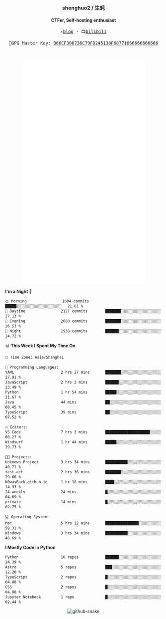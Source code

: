 <h3 align="center"> shenghuo2 / 生蚝 </h3>
<h4 align="center" >CTFer, Self-hosting enthusiast</h3>


<p align="center">
  <samp>
    ✍️<a href="https://blog.shenghuo2.top/">blog</a> -
    📺<a href="https://space.bilibili.com/85894935">bilibili</a>
  </samp>
</p>
<p align="center">
  <samp>
     🔐GPG Master Key: <a align="center" href="https://github.com/shenghuo2.gpg">B66CF308736C79FD245138F68771666666666666</a>
  </samp>
</p>
<br>
<p align="center">
  <a href="https://github.com/shenghuo2">
    <img width="400" align="top" src="https://github.com/shenghuo2/shenghuo2/blob/main/metrics.left.svg" />
  </a>
  <a href="https://github.com/shenghuo2">
    <img width="400" align="top" src="https://github.com/shenghuo2/shenghuo2/blob/main/metrics.right.svg" />
  </a>
</p>


<!--START_SECTION:waka-->
**I'm a Night 🦉** 

```text
🌞 Morning                1694 commits        █████░░░░░░░░░░░░░░░░░░░░   21.61 % 
🌆 Daytime                2127 commits        ███████░░░░░░░░░░░░░░░░░░   27.13 % 
🌃 Evening                2080 commits        ███████░░░░░░░░░░░░░░░░░░   26.53 % 
🌙 Night                  1938 commits        ██████░░░░░░░░░░░░░░░░░░░   24.72 % 
```


📊 **This Week I Spent My Time On** 

```text
🕑︎ Time Zone: Asia/Shanghai

💬 Programming Languages: 
YAML                     2 hrs 27 mins       ███████░░░░░░░░░░░░░░░░░░   27.91 % 
JavaScript               2 hrs 3 mins        ██████░░░░░░░░░░░░░░░░░░░   23.49 % 
Python                   1 hr 54 mins        █████░░░░░░░░░░░░░░░░░░░░   21.67 % 
Java                     44 mins             ██░░░░░░░░░░░░░░░░░░░░░░░   08.45 % 
TypeScript               39 mins             ██░░░░░░░░░░░░░░░░░░░░░░░   07.52 % 

🔥 Editors: 
VS Code                  7 hrs 3 mins        ████████████████████░░░░░   80.27 % 
Windsurf                 1 hr 44 mins        █████░░░░░░░░░░░░░░░░░░░░   19.73 % 

🐱‍💻 Projects: 
Unknown Project          3 hrs 34 mins       ██████████░░░░░░░░░░░░░░░   40.71 % 
test-act                 2 hrs 36 mins       ███████░░░░░░░░░░░░░░░░░░   29.66 % 
N0wayBack.github.io      1 hr 18 mins        ████░░░░░░░░░░░░░░░░░░░░░   14.93 % 
24-weekly                24 mins             █░░░░░░░░░░░░░░░░░░░░░░░░   04.69 % 
private                  14 mins             █░░░░░░░░░░░░░░░░░░░░░░░░   02.75 % 

💻 Operating System: 
Mac                      5 hrs 12 mins       ███████████████░░░░░░░░░░   59.31 % 
Windows                  3 hrs 34 mins       ██████████░░░░░░░░░░░░░░░   40.69 % 
```

**I Mostly Code in Python** 

```text
Python                   10 repos            ██████░░░░░░░░░░░░░░░░░░░   24.39 % 
Astro                    5 repos             ███░░░░░░░░░░░░░░░░░░░░░░   12.20 % 
TypeScript               2 repos             █░░░░░░░░░░░░░░░░░░░░░░░░   04.88 % 
CSS                      2 repos             █░░░░░░░░░░░░░░░░░░░░░░░░   04.88 % 
Jupyter Notebook         1 repo              █░░░░░░░░░░░░░░░░░░░░░░░░   02.44 % 
```




<!--END_SECTION:waka-->


<div align="center">
  <picture>
    <source media="(prefers-color-scheme: dark)" srcset="https://gist.githubusercontent.com/shenghuo2/bfce20b14ab0484cef03bae6e60e0b3a/raw/github-snake-dark.svg" />
    <source media="(prefers-color-scheme: light)" srcset="https://gist.githubusercontent.com/shenghuo2/bfce20b14ab0484cef03bae6e60e0b3a/raw/github-snake.svg" />
    <img alt="github-snake" src="https://gist.githubusercontent.com/shenghuo2/bfce20b14ab0484cef03bae6e60e0b3a/raw/github-snake.svg" />
  </picture>
</div>

<!--
**shenghuo2/shenghuo2** is a ✨ _special_ ✨ repository because its `README.md` (this file) appears on your GitHub profile.

Here are some ideas to get you started:

- 🔭 I’m currently working on ...
- 🌱 I’m currently learning ...
- 👯 I’m looking to collaborate on ...
- 🤔 I’m looking for help with ...
- 💬 Ask me about ...
- 📫 How to reach me: ...
- 😄 Pronouns: ...
- ⚡ Fun fact: ...
-->
